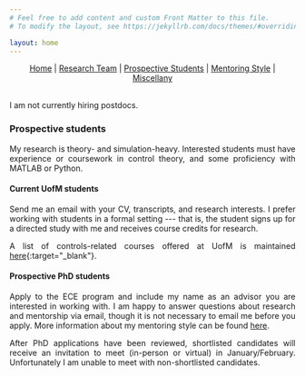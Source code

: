```yaml
---
# Feel free to add content and custom Front Matter to this file.
# To modify the layout, see https://jekyllrb.com/docs/themes/#overriding-theme-defaults

layout: home
---
```


<style>body {text-align: justify}</style>

<center>
<a href="./index.html">Home</a> | <a href="./team.html">Research Team</a> | <a href="./prospectives.html">Prospective Students</a> | <a href="./mentoring.html">Mentoring Style</a> | <a href="./miscellany.html">Miscellany</a>
</center>
<br>

I am not currently hiring postdocs.

### **Prospective students**

My research is theory- and simulation-heavy. Interested students must have experience or coursework in control theory, and some proficiency with MATLAB or Python.

#### **Current UofM students**

Send me an email with your CV, transcripts, and research interests. I prefer working with students in a formal setting --- that is, the student signs up for a directed study with me and receives course credits for research. 

A list of controls-related courses offered at UofM is maintained [here](https://controls.engin.umich.edu/control-courses/){:target="_blank"}.


#### **Prospective PhD students**
Apply to the ECE program and include my name as an advisor you are interested in working with. I am happy to answer questions about research and mentorship via email, though it is not necessary to email me before you apply. More information about my mentoring style can be found <a href="./mentoring.html">here</a>. 

After PhD applications have been reviewed, shortlisted candidates will receive an invitation to meet (in-person or virtual) in January/February. Unfortunately I am unable to meet with non-shortlisted candidates.

